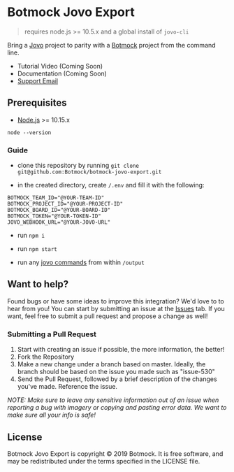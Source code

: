 # Botmock Jovo Export

> requires node.js >= 10.5.x and a global install of `jovo-cli`

Bring a [Jovo](https://www.jovo.tech) project to parity with a [Botmock](https://botmock.com) project from the command line.

- Tutorial Video (Coming Soon)
- Documentation (Coming Soon)
- [Support Email](mailto:help@botmock.com)

## Prerequisites

- [Node.js](https://nodejs.org/en/) >= 10.15.x

```shell
node --version
```

### Guide

- clone this repository by running `git clone git@github.com:Botmock/botmock-jovo-export.git`

- in the created directory, create `/.env` and fill it with the following:

```console
BOTMOCK_TEAM_ID="@YOUR-TEAM-ID"
BOTMOCK_PROJECT_ID="@YOUR-PROJECT-ID"
BOTMOCK_BOARD_ID="@YOUR-BOARD-ID"
BOTMOCK_TOKEN="@YOUR-TOKEN-ID"
JOVO_WEBHOOK_URL="@YOUR-JOVO-URL"

```

- run `npm i`

- run `npm start`

- run any [jovo commands](https://github.com/jovotech/jovo-cli#commands) from within `/output`

## Want to help?

Found bugs or have some ideas to improve this integration? We'd love to to hear from you! You can start by submitting an issue at the [Issues](https://github.com/Botmock/botmock-jovo-export/issues) tab. If you want, feel free to submit a pull request and propose a change as well!

### Submitting a Pull Request

1. Start with creating an issue if possible, the more information, the better!
2. Fork the Repository
3. Make a new change under a branch based on master. Ideally, the branch should be based on the issue you made such as "issue-530"
4. Send the Pull Request, followed by a brief description of the changes you've made. Reference the issue.

_NOTE: Make sure to leave any sensitive information out of an issue when reporting a bug with imagery or copying and pasting error data. We want to make sure all your info is safe!_

## License

Botmock Jovo Export is copyright © 2019 Botmock. It is free software, and may be redistributed under the terms specified in the LICENSE file.
